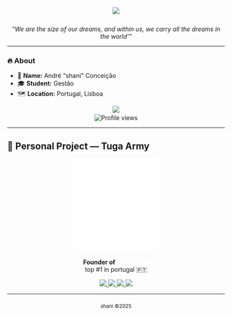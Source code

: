 <h1 align="center">
 <img src="https://readme-typing-svg.herokuapp.com/?font=Righteous&size=35&center=true&vCenter=true&width=500&height=70&duration=4000&lines=Hi+There!+👋;+I'm+Shani!;" />
</h1>

<p align="center"><em>“We are the size of our dreams, and within us, we carry all the dreams in the world’”</em></p>

---

### 🔥 About
- 🧠 **Name:** André "shani" Conceição  
- 🎓 **Student:** Gestão  
- 🗺️ **Location:** Portugal, Lisboa

<p align="center">
  <img src="https://discord.c99.nl/widget/theme-4/1357508178341925014.png" /><br>
  <img src="https://komarev.com/ghpvc/?username=httpshani&color=blue" alt="Profile views" />
</p>


---

## 💼 Personal Project — Tuga Army

<p align="center">
  <img src="./assets/logo.png" alt="Tuga Army Logo" width="200" />
</p>

<p align="center">
  <strong>Founder of <span style="color:#ffffff">Tuga Army</span></strong><br/>
  top #1 in portugal 🇵🇹
</p>

<p align="center">
  <a href="https://tugaarmy.pt" target="_blank">
    <img src="https://img.shields.io/badge/%20Website-tugaarmy.pt-blue?style=for-the-badge&logo=google-chrome" />
  </a>
  <a href="https://discord.gg/tugaarmy" target="_blank">
    <img src="https://img.shields.io/badge/🎙%20Discord-join%20chat-7289DA?style=for-the-badge&logo=discord" />
  </a>
  <a href="https://steamcommunity.com/groups/tugaarmycm" target="_blank">
    <img src="https://img.shields.io/badge/%20Steam%20Group-Tuga%20Army-gray?style=for-the-badge&logo=steam" />
  </a>
  <a href="https://linktr.ee/tugaarmy" target="_blank">
    <img src="https://img.shields.io/badge/%20Other%20Links-linktr.ee-black?style=for-the-badge&logo=linktree" />
  </a>
</p>


---

<p align="center">
  <sub>shani ©2025</sub><br><br>
</p>
